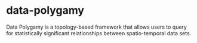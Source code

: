 # data-polygamy
Data Polygamy is a topology-based framework that allows users to query for statistically significant relationships between spatio-temporal data sets.
